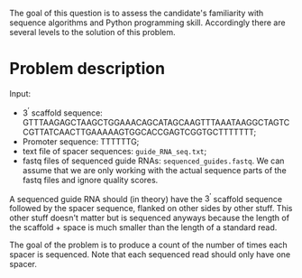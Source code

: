 The goal of this question is to assess the candidate's familiarity with sequence algorithms and Python programming skill.  Accordingly there are several levels to the solution of this problem.  

# Problem description

Input: 

- $3^{\prime}$ scaffold sequence: GTTTAAGAGCTAAGCTGGAAACAGCATAGCAAGTTTAAATAAGGCTAGTCCGTTATCAACTTGAAAAAGTGGCACCGAGTCGGTGCTTTTTTT;
- Promoter sequence: TTTTTTG;
- text file of spacer sequences: `guide_RNA_seq.txt`;
- fastq files of sequenced guide RNAs: `sequenced_guides.fastq`.   We can assume that we are only working with the actual sequence parts of the fastq files and ignore quality scores.

A sequenced guide RNA should (in theory) have the $3^{\prime}$ scaffold sequence followed by the spacer sequence, flanked on other sides by other stuff. This other stuff doesn't matter but is sequenced anyways because the length of the scaffold + space is much smaller than the length of a standard read. 

The goal of the problem is to produce a count of the number of times each spacer is sequenced.  Note that each sequenced read should only have one spacer.